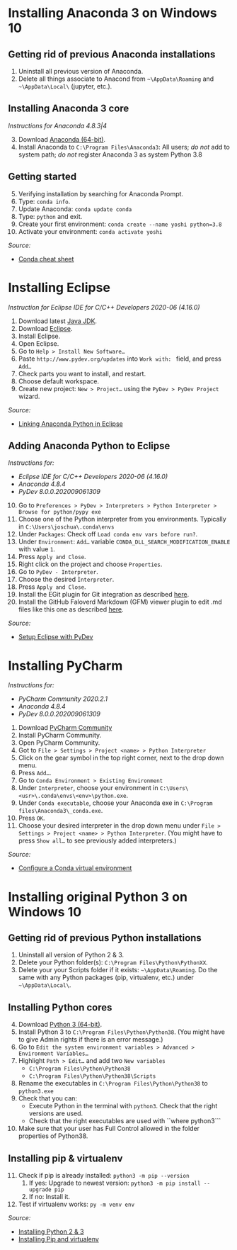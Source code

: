 # Installing Anaconda 3 on Windows 10

## Getting rid of previous Anaconda installations

1. Uninstall all previous version of Anaconda.
2. Delete all things associate to Anacond from ```~\AppData\Roaming``` and ```~\AppData\Local\``` (jupyter, etc.).

## Installing Anaconda 3 core
_Instructions for Anaconda 4.8.3|4_

3. Download [Anaconda (64-bit)](https://www.anaconda.com/products/individual/get-started).
4. Install Anaconda to ```C:\Program Files\Anaconda3```: All users; _do not_ add to system path; _do not_ register Anaconda 3 as system Python 3.8

## Getting started

5. Verifying installation by searching for Anaconda Prompt.
6. Type: ```conda info```.
7. Update Anaconda: ```conda update conda```
8. Type: ```python``` and exit.
9. Create your first environment: ```conda create --name yoshi python=3.8```
10. Activate your environment: ```conda activate yoshi``` 

_Source:_
* [Conda cheat sheet](https://docs.conda.io/projects/conda/en/4.6.0/_downloads/52a95608c49671267e40c689e0bc00ca/conda-cheatsheet.pdf)

# Installing Eclipse
_Instruction for Eclipse IDE for C/C++ Developers 2020-06 (4.16.0)_

1. Download latest [Java JDK](https://www.java.com/en/).
2. Download [Eclipse](https://www.eclipse.org/downloads/).
3. Install Eclipse.
4. Open Eclipse.
5. Go to ```Help > Install New Software…```
6. Paste ```http://www.pydev.org/updates``` into ```Work with: ``` field, and press ```Add…```
7. Check parts you want to install, and restart.
8. Choose default workspace.
9. Create new project: ```New > Project…``` using the ```PyDev > PyDev Project``` wizard.

_Source:_
* [Linking Anaconda Python in Eclipse](https://docs.anaconda.com/anaconda/user-guide/tasks/integration/eclipse-pydev/)
 
## Adding Anaconda Python to Eclipse
_Instructions for:_
* _Eclipse IDE for C/C++ Developers  2020-06 (4.16.0)_
* _Anaconda 4.8.4_
* _PyDev 8.0.0.202009061309_

10. Go to ```Preferences > PyDev > Interpreters > Python Interpreter > Browse for python/pypy exe```
11. Choose one of the Python interpreter from you environments. Typically in ```C:\Users\joschua\.conda\envs```
12. Under ```Packages```: Check off ```Load conda env vars before run?```.
13. Under ```Environment```: ```Add…``` variable ```CONDA_DLL_SEARCH_MODIFICATION_ENABLE``` with value ```1```.
14. Press ```Apply and Close```. 
15. Right click on the project and choose ```Properties```.
16. Go to ```PyDev - Interpreter```.
17. Choose the desired ```Ìnterpreter```.
18. Press ```Apply and Close```.
19. Install the EGit plugin for Git integration as described [here](https://imagej.net/EGit).
20. Install the GitHub Faloverd Markdown (GFM) viewer plugin to edit .md files like this one as described [here](https://marketplace.eclipse.org/content/github-flavored-markdown-viewer-plugin).
 
_Source:_
* [Setup Eclipse with PyDev](http://www.scopefoundry.org/advanced_dev_windows_step_by_step.html)

# Installing PyCharm
_Instructions for:_
* _PyCharm Community 2020.2.1_
* _Anaconda 4.8.4_
* _PyDev 8.0.0.202009061309_   

1. Download [PyCharm Community](https://www.jetbrains.com/pycharm/download/download-thanks.html?platform=windows)
2. Install PyCharm Community.
3. Open PyCharm Community.
4. Got to  ```File > Settings > Project <name> > Python Interpreter```
5. Click on the gear symbol in the top right corner, next to the drop down menu.
6. Press ```Add…```.
7. Go to ```Conda Environment > Existing Environment```
8. Under ```Interpreter```, choose your environment in ```C:\Users\<usr>\.conda\envs\<env>\python.exe```.
9. Under ```Conda executable```, choose your Anaconda exe in ```C:\Program files\Anaconda3\_conda.exe```.
10. Press ```OK```.
11. Choose your desired interpreter in the drop down menu under ```File > Settings > Project <name> > Python Interpreter```. 
(You might have to press ```Show all…``` to see previously added interpreters.)

_Source:_
* [Configure a Conda virtual environment](https://www.jetbrains.com/help/pycharm/conda-support-creating-conda-virtual-environment.html)

# Installing original Python 3 on Windows 10

## Getting rid of previous Python installations

1. Uninstall all version of Python 2 & 3.
2. Delete your Python folder(s): ```C:\Program Files\Python\PythonXX```. 
3. Delete your your Scripts folder if it exists: ```~\AppData\Roaming```. Do the same with any Python packages (pip, virtualenv, etc.) under ```~\AppData\Local\```.

## Installing Python cores

4. Download [Python 3 (64-bit)]((https://www.python.org/downloads/)).
5. Install  Python 3 to ```C:\Program Files\Python\Python38```. (You might have to give Admin rights if there is an error message.)
6. Go to ```Edit the system environment variables > Advanced > Environment Variables…```
7. Highlight ```Path > Edit…``` and add two ```New variables```
    * ```C:\Program Files\Python\Python38```
    * ```C:\Program Files\Python\Python38\Scripts```
8. Rename the executables in ```C:\Program Files\Python\Python38``` to ```python3.exe```
9. Check that you can:
    * Execute Python in the terminal with ```python3```. Check that the right versions are used.
    * Check that the right executables are used with ``where python3```
10. Make sure that your user has Full Control allowed in the folder properties of Python38.

## Installing pip & virtualenv

11. Check if pip is already installed: ```python3 -m pip --version```
    1. If yes: Upgrade to newest version:  ```python3 -m pip install --upgrade pip```
    2. If no: Install it.
12. Test if virtualenv works: ```py -m venv env```

_Source:_  
* [Installing Python 2 & 3](https://datascience.com.co/how-to-install-python-2-7-and-3-6-in-windows-10-add-python-path-281e7eae62a)
* [Installing Pip and virtualenv](https://packaging.python.org/guides/installing-using-pip-and-virtual-environments/)
